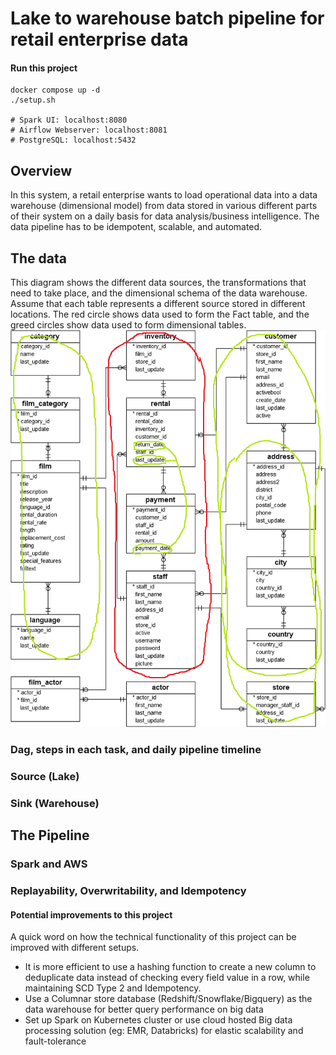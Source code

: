 # Lake to warehouse batch pipeline for retail enterprise data

#### Run this project
```
docker compose up -d
./setup.sh

# Spark UI: localhost:8080
# Airflow Webserver: localhost:8081
# PostgreSQL: localhost:5432
```
## Overview
In this system, a retail enterprise wants to load operational data into a data warehouse (dimensional model) from data stored in various different parts of their system on a daily basis for data analysis/business intelligence. The data pipeline has to be idempotent, scalable, and automated.

## The data
This diagram shows the different data sources, the transformations that need to take place, and the dimensional schema of the data warehouse. Assume that each table represents a different source stored in different locations. The red circle shows data used to form the Fact table, and the greed circles show data used to form dimensional tables.
![Data](/images/Data%20transformation.png "Pipeline")

### Dag, steps in each task, and daily pipeline timeline
### Source (Lake)
### Sink (Warehouse)

## The Pipeline
### Spark and AWS
### Replayability, Overwritability, and Idempotency

#### Potential improvements to this project
A quick word on how the technical functionality of this project can be improved with different setups.
- It is more efficient to use a hashing function to create a new column to deduplicate data instead of checking every field value in a row, while maintaining SCD Type 2 and Idempotency.
- Use a Columnar store database (Redshift/Snowflake/Bigquery) as the data warehouse for better query performance on big data
- Set up Spark on Kubernetes cluster or use cloud hosted Big data processing solution (eg: EMR, Databricks) for elastic scalability and fault-tolerance


